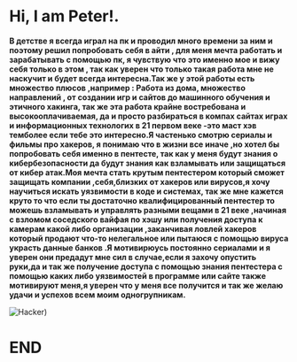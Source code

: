 # **Hi, I am Peter!.**

**В детстве я всегда играл на пк и проводил много времени за ним и поэтому решил попробовать себя в айти , для меня мечта работать и зарабатывать с помощью пк, я чувствую что это именно мое и вижу себя только в этом , так как уверен что только такая работа мне не наскучит и будет всегда интересна.Так же у этой работы есть множество плюсов ,например : Работа из дома, множество направлений , от создании игр и сайтов до машинного обучения и этичного хакинга, так же эта работа крайне востребована и высокооплачиваемая, да и просто разбираться в компах сайтах играх и информационных технологих в 21 первом веке -это маст хэв темболее если тебе это интересно.Я частенько смотрю сериалы и фильмы про хакеров, я понимаю что в жизни все иначе ,но хотел бы попробовать себя именно в пентесте, так как у меня будут знания о кибербезопасности да будут знания как взламывать или защищаться от кибер атак.Моя мечта стать крутым пентестером который сможет защищать компании ,себя,близких от хакеров или вирусов,я хочу научиться искать уязвимости в коде и системах, так же мне кажется круто то что если ты достаточно квалифицированный пентестер то можешь взламывать и управлять разными вещами в 21 веке ,начиная с взломом соседского вайфая по хэшу или получения доступа к камерам какой либо организации ,заканчивая ловлей хакеров который продают что-то нелегальное или пытаюся с помощью вируса украсть данные банков .Я мотивирюусь постоянно сериалами и я уверен они предадут мне сил в случае,если я захочу опустить руки,да и так же получение доступа с помощью знания пентестера с помощью каких либо уязвимостей в программе или сайте также мотивируют меня,я уверен что у меня все получится и так же желаю удачи и успехов всем моим одногрупникам.**

![Hacker)](https://github.com/Feesy1/Feesy1/blob/main/ezgif.com-gif-maker-2.gif)

# END
